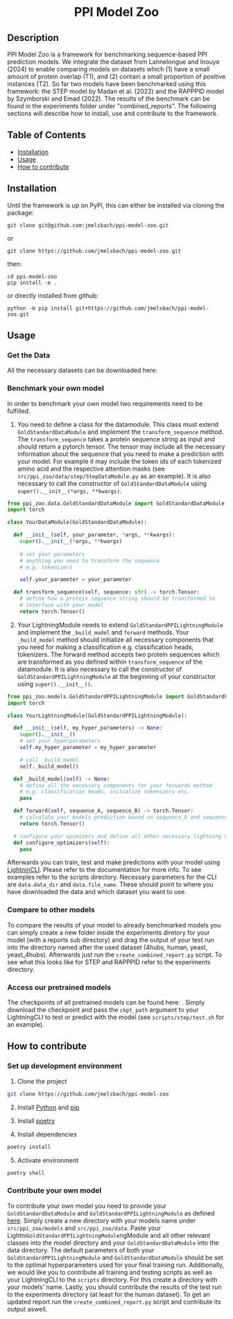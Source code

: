 <div align="center">    
 
# PPI Model Zoo 

</div>
 
## Description   
PPI Model Zoo is a framework for benchmarking sequence-based PPI prediction models. We integrate the dataset from Lannelongue and Inouye (2024) to enable comparing models on datasets which (1) have a small amount of protein overlap (T1), and (2) contain a small proportion of positive instances (T2). So far two models have been benchmarked using this framework: the STEP model by Madan et al. (2022) and the RAPPPID model by Szymborski and Emad (2022). The results of the benchmark can be found in the experiments folder under "combined_reports". The following sections will describe how to install, use and contribute to the framework.

## Table of Contents
- [Installation](#installation)
- [Usage](#usage)
- [How to contribute](#how-to-contribute)

## Installation 
Until the framework is up on PyPi, this can either be installed via cloning the package:

```
git clone git@github.com:jmelsbach/ppi-model-zoo.git
```
or
```
git clone https://github.com/jmelsbach/ppi-model-zoo.git
```
then:

```
cd ppi-model-zoo
pip install -e .
```

or directly installed from github:
```
python -m pip install git+https://github.com/jmelsbach/ppi-model-zoo.git
```

## Usage

### Get the Data

All the necessary datasets can be downloaded here: 

### Benchmark your own model

In order to benchmark your own model two requirements need to be fulfilled.

1. You need to define a class for the datamodule. This class must extend `GoldStandardDataModule` and implement the `transform_sequence` method. The `transform_sequence` takes a protein sequence string as input and should return a pytorch tensor. The tensor may include all the necessary information about the sequence that you need to make a prediction with your model. For example it may include the token ids of each tokenized amino acid and the respective attention masks (see `src/ppi_zoo/data/step/StepDataModule.py` as an example). It is also necessary to call the constructor of `GoldStandardDataModule` using `super().__init__(*args, **kwargs)`.

```python
from ppi_zoo.data.GoldStandardDataModule import GoldStandardDataModule
import torch

class YourDataModule(GoldStandardDataModule):

  def __init__(self, your_parameter, *args, **kwargs):
    super().__init__(*args, **kwargs)
    
    # set your parameters
    # anything you need to transform the sequence
    # e.g. tokenizers

    self.your_parameter = your_parameter

  def transform_sequence(self, sequence: str) -> torch.Tensor:
    # define how a protein sequence string should be transformed to
    # interface with your model
    return torch.Tensor()

```

2. Your LightningModule needs to extend `GoldStandardPPILightningModule` and implement the `_build_model` and `forward` methods. Your `_build_model` method should initialize all necessary components that you need for making a classification e.g. classification heads, tokenizers. The forward method accepts two protein sequences which are transformed as you defined within `transform_sequence` of the datamodule. It is also necessary to call the constructor of `GoldStandardPPILightningModule` at the beginning of your constructor using `super().__init__()`.

```python
from ppi_zoo.models.GoldStandardPPILightningModule import GoldStandardPPILightningModule
import torch

class YourLightningModule(GoldStandardPPILightningModule):

  def __init__(self, my_hyper_parameters) -> None:
    super().__init__()
    # set your hyperparameters
    self.my_hyper_parameter = my_hyper_parameter

    # call _build_model
    self._build_model()

  def _build_model(self) -> None:
    # define all the necessary components for your forwards method
    # e.g. classification heads, initialize tokenizers etc.
    pass

  def forward(self, sequence_A, sequence_B) -> torch.Tensor:
    # calculate your models prediction based on sequence_A and sequence_B
    return torch.Tensor()

  # configure your opimizers and define all other necessary lightning methods
  def configure_optimizers(self):
    pass
```

Afterwards you can train, test and make predictions with your model using [LightninCLI](https://lightning.ai/docs/pytorch/stable/api/lightning.pytorch.cli.LightningCLI.html). Please refer to the documentation for more info. To see examples refer to the scripts directory. Necessary parameters for the CLI are `data.data_dir` and `data.file_name`. These should point to where you have downloaded the data and which dataset you want to use.

### Compare to other models

To compare the results of your model to already benchmarked models you can simply create a new folder inside the experiments diretory for your model (with a reports sub directory) and drag the output of your test run into the directory named after the used dataset (4hubs, human, yeast, yeast_4hubs). Afterwards just run the `create_combined_report.py` script. To see what this looks like for STEP and RAPPPID refer to the experiments directory.

### Access our pretrained models

The checkpoints of all pretrained models can be found here: . Simply download the checkpoint and pass the `ckpt_path` argument to your LightningCLI to test or predict with the model (see `scripts/step/test.sh` for an example).

## How to contribute

### Set up development environment

1. Clone the project
```bash
git clone https://github.com/jmelsbach/ppi-model-zoo
```

2. Install [Python](https://www.python.org/) and [pip](https://pip.pypa.io/en/stable/installation/)

3. Install [poetry](https://python-poetry.org/docs/#installation)
4. Install dependencies
```bash
poetry install
```
5. Activate environment
```bash
poetry shell
```

### Contribute your own model

To contribute your own model you need to provide your `GoldStandardDataModule` and `GoldStandardPPILightningModule` as defined [here](#benchmark-your-own-model). Simply create a new directory with your models name under `src/ppi_zoo/models` and `src/ppi_zoo/data`. Paste your Lightni`GoldStandardPPILightningModule`ngModule and all other relevant classes into the model directory and your `GoldStandardDataModule` into the data directory. The default parameters of both your `GoldStandardPPILightningModule` and `GoldStandardDataModule` should be set to the optimal hyperparameters used for your final training run. Additionally, we would like you to contribute all training and testing scripts as well as your LightningCLI to the `scripts` directory. For this create a directory with your models' name. Lastly, you should contribute the results of the test run to the experiments directory (at least for the human dataset). To get an updated report run the `create_combined_report.py` script and contribute its output aswell.